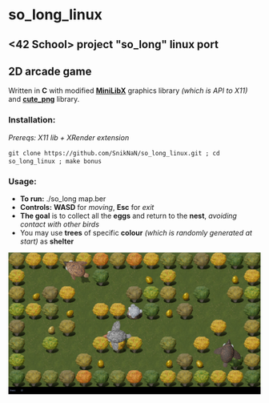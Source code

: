 # so_long_linux
## <42 School> project "so_long" linux port

## 2D arcade game
Written in **C** with modified **[MiniLibX](https://github.com/42Paris/minilibx-linux)** graphics library *(which is API to X11)* and **[cute_png](https://github.com/RandyGaul/cute_headers/blob/master/cute_png.h)** library.


### Installation:

*Prereqs: X11 lib + XRender extension*
```
git clone https://github.com/SnikNaN/so_long_linux.git ; cd so_long_linux ; make bonus
```
### Usage:

- **To run:** ./so_long map.ber
- **Controls:** **WASD** for *moving*, **Esc** for *exit*
- **The goal** is to collect all the **eggs** and return to the **nest**, *avoiding contact with other birds*
- You may use **trees** of specific **colour** *(which is randomly generated at start)* as **shelter**

![Screenshot](https://github.com/SnikNaN/so_long_linux/blob/main/screenshot.png "so_long")
